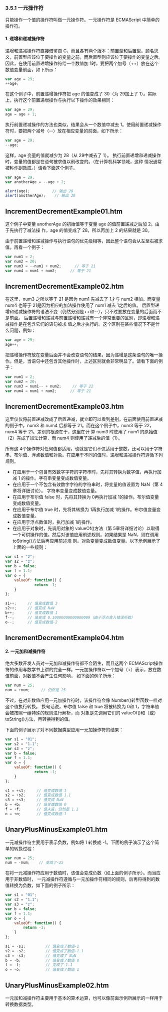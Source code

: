 ### 3.5.1 一元操作符

只能操作一个值的操作符叫做一元操作符。一元操作符是 ECMAScript 中简单的操作符。

#### 1. 递增和递减操作符

递增和递减操作符直接借鉴自 C，而且各有两个版本：前置型和后置型。顾名思义，前置型应该位于要操作的变量之前，而后置型则应该位于要操作的变量之后。因此，在使用前置递增操作符给一个数值加 1时，要把两个加号（++）放在这个数值变量前面，如下所示：

```js
var age = 29;
++age;
```

在这个例子中，前置递增操作符把 age 的值变成了 30（为 29加上了 1）。实际上，执行这个前置递增操作与执行以下操作的效果相同：

 ```js
var age = 29;
age = age + 1;
```

执行前置递减操作的方法也类似，结果会从一个数值中减去 1。使用前置递减操作符时，要把两个减号（--）放在相应变量的前面，如下所示：

```js
var age = 29;
--age;
```

这样，age 变量的值就减少为 28（从 29中减去了 1）。 执行前置递增和递减操作时，变量的值都是在语句被求值以前改变的。（在计算机科学领域，这种 情况通常被称作副效应。）请看下面这个例子。

```js
var age = 29;
var anotherAge = --age + 2;

alert(age);          // 输出 28
alert(anotherAge);    // 输出 30
```

IncrementDecrementExample01.htm
---

这个例子中变量 anotherAge 的初始值等于变量 age 的值前置递减之后加 2。由于先执行了减法操 作，age 的值变成了 28，所以再加上 2 的结果就是 30。

由于前置递增和递减操作与执行语句的优先级相等，因此整个语句会从左至右被求值。再看一个例子：
 
```js
var num1 = 2;
var num2 = 20;
var num3 = --num1 + num2;      // 等于 21
var num4 = num1 + num2;      // 等于 21
```

IncrementDecrementExample02.htm
---

在这里，num3 之所以等于 21 是因为 num1 先减去了 1才与 num2 相加。而变量 num4 也等于 21是因为相应的加法操作使用了 num1 减去 1之后的值。 后置型递增和递减操作符的语法不变（仍然分别是++和--），只不过要放在变量的后面而不是前面。 后置递增和递减与前置递增和递减有一个非常重要的区别，即递增和递减操作是在包含它们的语句被求 值之后才执行的。这个区别在某些情况下不是什么问题，例如：

```js
var age = 29;
age++;
```
 把递增操作符放在变量后面并不会改变语句的结果，因为递增是这条语句的唯一操作。但是，当语句中还包含其他操作时，上述区别就会非常明显了。请看下面的例子：

```js
var num1 = 2;
var num2 = 20;
var num3 = num1-- + num2;     // 等于 22
var num4 = num1 + num2;      // 等于 21
```

IncrementDecrementExample03.htm
---

这里仅仅将前置递减改成了后置递减，就立即可以看到差别。在前面使用前置递减的例子中，num3 和 num4 后都等于 21。而在这个例子中，num3 等于 22，num4 等于 21。差别的根源在于，这里在计 算 num3 时使用了 num1 的原始值（2）完成了加法计算，而 num4 则使用了递减后的值（1）。

所有这 4个操作符对任何值都适用，也就是它们不仅适用于整数，还可以用于字符串、布尔值、浮点数值和对象。在应用于不同的值时，递增和递减操作符遵循下列规则。
- 在应用于一个包含有效数字字符的字符串时，先将其转换为数字值，再执行加减 1 的操作。字符串变量变成数值变量。
- 在应用于一个不包含有效数字字符的字符串时，将变量的值设置为 NaN（第 4章将详细讨论）。 字符串变量变成数值变量。
- 在应用于布尔值 false 时，先将其转换为 0再执行加减 1的操作。布尔值变量变成数值变量。
- 在应用于布尔值 true 时，先将其转换为 1再执行加减 1的操作。布尔值变量变成数值变量。
- 在应用于浮点数值时，执行加减 1的操作。
- 在应用于对象时，先调用对象的 valueOf()方法（第 5章将详细讨论）以取得一个可供操作的值。然后对该值应用前述规则。如果结果是 NaN，则在调用 toString()方法后再应用前述规 则。对象变量变成数值变量。以下示例展示了上面的一些规则：
 

```js
var s1 = "2";
var s2 = "z";
var b = false;
var f = 1.1;
var o = {
    valueOf: function() {
             return -1;
    }
};
 
s1++;     // 值变成数值 3
s2++;     // 值变成 NaN
b++;      // 值变成数值 1
f--;      // 值变成 0.10000000000000009（由于浮点舍入错误所致）
o--;      // 值变成数值-2
```

IncrementDecrementExample04.htm
---

#### 2. 一元加和减操作符

绝大多数开发人员对一元加和减操作符都不会陌生，而且这两个 ECMAScript操作符的作用与数学书上讲的完全一样。一元加操作符以一个加号（+）表示，放在数值前面，对数值不会产生任何影响， 如下面的例子所示：

```js
var num = 25;
num = +num;     // 仍然是 25
```

 不过，在对非数值应用一元加操作符时，该操作符会像 Number()转型函数一样对这个值执行转换。 换句话说，布尔值 false 和 true 将被转换为 0和 1，字符串值会被按照一组特殊的规则进行解析，而 对象是先调用它们的 valueOf()和（或）toString()方法，再转换得到的值。

下面的例子展示了对不同数据类型应用一元加操作符的结果：

```js
var s1 = "01";
var s2 = "1.1";
var s3 = "z";
var b = false;
var f = 1.1;
var o = {
    valueOf: function() {
             return -1;
    }
};
 
s1 = +s1;     // 值变成数值 1
s2 = +s2;     // 值变成数值 1.1
s3 = +s3;     // 值变成 NaN
b = +b;       // 值变成数值 0
f = +f;       // 值未变，仍然是 1.1
o = +o;       // 值变成数值-1
```

UnaryPlusMinusExample01.htm
---

一元减操作符主要用于表示负数，例如将 1 转换成 -1。下面的例子演示了这个简单的转换过程：

```js
var num = 25;
num = -num;    // 变成了-25
```

在将一元减操作符应用于数值时，该值会变成负数（如上面的例子所示）。而当应用于非数值时， 一元减操作符遵循与一元加操作符相同的规则，后再将得到的数值转换为负数，如下面的例子所示：
 
```js
var s1 = "01";
var s2 = "1.1";
var s3 = "z";
var b = false;
var f = 1.1;
var o = {
    valueOf: function() {
        return -1;
    }
};
 
s1 = -s1;         // 值变成了数值-1
s2 = -s2;         // 值变成了数值-1.1
s3 = -s3;         // 值变成了 NaN
b = -b;           // 值变成了数值 0
f = -f;           // 变成了-1.1
o = -o;           // 值变成了数值 1
```

UnaryPlusMinusExample02.htm
---

一元加和减操作符主要用于基本的算术运算，也可以像前面示例所展示的一样用于转换数据类型。
